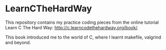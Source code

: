 # LearnCTheHardWay
This repository contains my practice coding pieces from the online tutorial Learn C The Hard Way: http://c.learncodethehardway.org/book/.

This book introduced me to the world of C, where I learnt makefile, valgrind and beyond.
